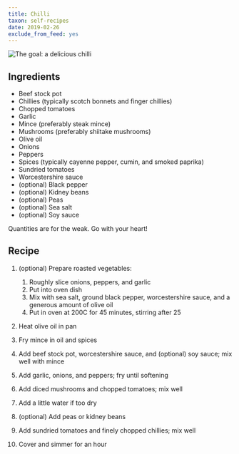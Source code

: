 ```yaml
---
title: Chilli
taxon: self-recipes
date: 2019-02-26
exclude_from_feed: yes
---
```


![The goal: a delicious chilli](chilli.jpg)

## Ingredients

- Beef stock pot
- Chillies (typically scotch bonnets and finger chillies)
- Chopped tomatoes
- Garlic
- Mince (preferably steak mince)
- Mushrooms (preferably shiitake mushrooms)
- Olive oil
- Onions
- Peppers
- Spices (typically cayenne pepper, cumin, and smoked paprika)
- Sundried tomatoes
- Worcestershire sauce
- (optional) Black pepper
- (optional) Kidney beans
- (optional) Peas
- (optional) Sea salt
- (optional) Soy sauce

Quantities are for the weak.  Go with your heart!

## Recipe

1. (optional) Prepare roasted vegetables:
   1. Roughly slice onions, peppers, and garlic
   2. Put into oven dish
   3. Mix with sea salt, ground black pepper, worcestershire sauce, and a generous amount of olive oil
   4. Put in oven at 200C for 45 minutes, stirring after 25

2. Heat olive oil in pan

3. Fry mince in oil and spices

4. Add beef stock pot, worcestershire sauce, and (optional) soy sauce; mix well with mince

5. Add garlic, onions, and peppers; fry until softening

6. Add diced mushrooms and chopped tomatoes; mix well

7. Add a little water if too dry

8. (optional) Add peas or kidney beans

9. Add sundried tomatoes and finely chopped chillies; mix well

10. Cover and simmer for an hour
